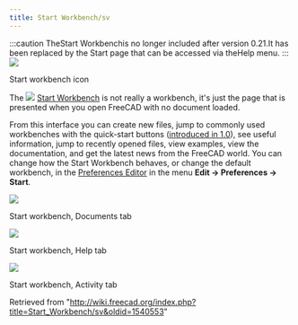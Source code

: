 ```yaml
---
title: Start Workbench/sv
---
```

:::caution
TheStart Workbenchis no longer included after version 0.21.It has been replaced by the Start page that can be accessed via theHelp menu.
:::
![](/images/Workbench_Start.svg)

Start workbench icon

The ![](/images/Workbench_Start.svg) [Start Workbench](/Start_Workbench "Start Workbench") is not really a workbench, it's just the page that is presented when you open FreeCAD with no document loaded.

From this interface you can create new files, jump to commonly used workbenches with the quick-start buttons ([introduced in 1.0](/Release_notes_1.0 "Release notes 1.0")), see useful information, jump to recently opened files, view examples, view the documentation, and get the latest news from the FreeCAD world. You can change how the Start Workbench behaves, or change the default workbench, in the [Preferences Editor](/Preferences_Editor "Preferences Editor") in the menu **Edit → Preferences → Start**.

![](/images/Start_Documents.png)

Start workbench, Documents tab

![](/images/Start_Help.png)

Start workbench, Help tab

![](/images/Start_Activity.png)

Start workbench, Activity tab

Retrieved from "<http://wiki.freecad.org/index.php?title=Start_Workbench/sv&oldid=1540553>"
